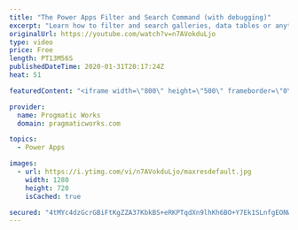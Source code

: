 ```yaml
---
title: "The Power Apps Filter and Search Command (with debugging)"
excerpt: "Learn how to filter and search galleries, data tables or anything inside of PowerApps using Filter and Search commands. You'll learn some of the delegation gotchas around those commands and how to debug issues.  Understanding delegation: https://docs.microsoft.com/en-us/powerapps/maker/canvas-apps/delegation-overview"
originalUrl: https://youtube.com/watch?v=n7AVokduLjo
type: video
price: Free
length: PT13M56S
publishedDateTime: 2020-01-31T20:17:24Z
heat: 51

featuredContent: "<iframe width=\"800\" height=\"500\" frameborder=\"0\" src=\"https://www.youtube.com/embed/n7AVokduLjo\" allow=\"accelerometer; autoplay; encrypted-media; gyroscope; picture-in-picture\" allowfullscreen></iframe>"

provider:
  name: Progmatic Works
  domain: pragmaticworks.com

topics:
  - Power Apps

images:
  - url: https://i.ytimg.com/vi/n7AVokduLjo/maxresdefault.jpg
    width: 1280
    height: 720
    isCached: true

secured: "4tMYc4dzGcrGBiFtKgZZA37KbkBS+eRKPTqdXn9lhKh6BO+Y7Ek1SLnfgEONWONEC6TDUUUTLKZjXscuoQxCJITsqycB0UijLFZXUyRpbFvQz1dJ5cvIhRiYRG02hvkzd2zLnYEwYhN+s7eqNxhsikShQ5RLMn7Ld3locT8gYe2yLVZaTjf4gFyB525ZJ9/ruaFtFRtObM17vxW4vpWfOBfApUNjOySGw+Rra7b4MzgwvfJ0BgF5USoIsZfC7db4YtyDac1arZFLZlgRswQGODBepj6siAfTjpbSNmlAoA9chlEXbHKSbDpAMJUv+/B3aaxAADHd0L7ZyT+U9rvHBrThOuC0WJeeeu2wOTwLLAEigq3SnOiwuBEdzOrTHG4vBSN43hqYB10Anpgg4BTQRfRi3xcP6vRUZc4yz65Ft+s=;qzMuHzZpg9jPJ/RK2QBP4g=="
---
```


